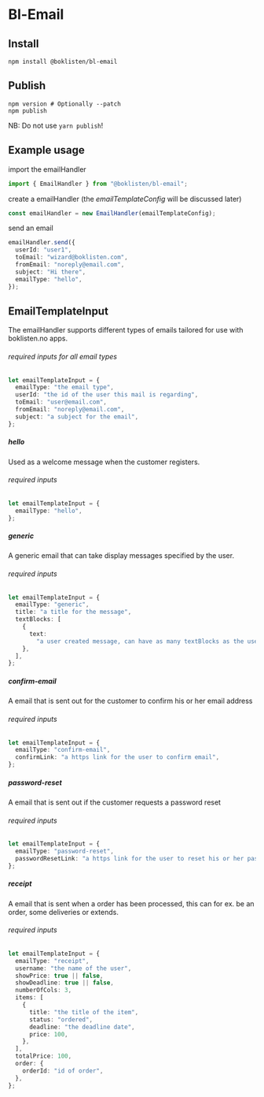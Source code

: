 # Bl-Email

## Install

```text
npm install @boklisten/bl-email
```

## Publish
```shell
npm version # Optionally --patch
npm publish
```
NB: Do not use `yarn publish`!

## Example usage

import the emailHandler

```typescript
import { EmailHandler } from "@boklisten/bl-email";
```

create a emailHandler (the _emailTemplateConfig_ will be discussed later)

```typescript
const emailHandler = new EmailHandler(emailTemplateConfig);
```

send an email

```typescript
emailHandler.send({
  userId: "user1",
  toEmail: "wizard@boklisten.com",
  fromEmail: "noreply@email.com",
  subject: "Hi there",
  emailType: "hello",
});
```

## EmailTemplateInput

The emailHandler supports different types of emails tailored for use with boklisten.no apps.

###### required inputs for all email types

```typescript
let emailTemplateInput = {
  emailType: "the email type",
  userId: "the id of the user this mail is regarding",
  toEmail: "user@email.com",
  fromEmail: "noreply@email.com",
  subject: "a subject for the email",
};
```

##### hello

Used as a welcome message when the customer registers.

###### required inputs

```typescript
let emailTemplateInput = {
  emailType: "hello",
};
```

##### generic

A generic email that can take display messages specified by the user.

###### required inputs

```typescript
let emailTemplateInput = {
  emailType: "generic",
  title: "a title for the message",
  textBlocks: [
    {
      text:
        "a user created message, can have as many textBlocks as the user wants",
    },
  ],
};
```

##### confirm-email

A email that is sent out for the customer to confirm his or her email address

###### required inputs

```typescript
let emailTemplateInput = {
  emailType: "confirm-email",
  confirmLink: "a https link for the user to confirm email",
};
```

##### password-reset

A email that is sent out if the customer requests a password reset

###### required inputs

```typescript
let emailTemplateInput = {
  emailType: "password-reset",
  passwordResetLink: "a https link for the user to reset his or her password",
};
```

##### receipt

A email that is sent when a order has been processed, this can for ex. be an order, some deliveries or extends.

###### required inputs

```typescript
let emailTemplateInput = {
  emailType: "receipt",
  username: "the name of the user",
  showPrice: true || false,
  showDeadline: true || false,
  numberOfCols: 3,
  items: [
    {
      title: "the title of the item",
      status: "ordered",
      deadline: "the deadline date",
      price: 100,
    },
  ],
  totalPrice: 100,
  order: {
    orderId: "id of order",
  },
};
```
